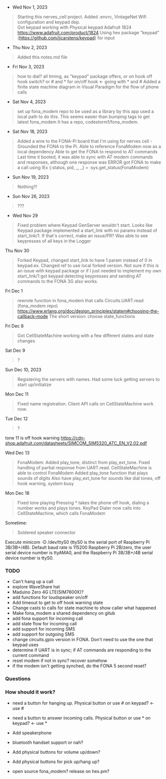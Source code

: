 * Wed Nov 1, 2023
> Starting this nerves_cell project.
> Added .envrc, VintageNet Wifi configuration and keypad dep.  
> Got keypad working with Physical keypad Adafruit 1824 https://www.adafruit.com/product/1824
> Using hex package "keypad" (https://github.com/jjcarstens/keypad) for input

* Thu Nov 2, 2023
> Added this notes.md file

* Fri Nov 3, 2023
> how to dial?  all timing, as "keypad" package offers, or on hook off hook switch? or # and * for on/off hook <- going with * and #
> Added a finite state machine diagram in Visual Paradigm for the flow of phone calls


* Sat Nov 4, 2023
> set up fona_modem repo to be used as a library by this app
> used a local path to do this.  This seems easier than bumping tags to get latest fona_modem
> It has a repo, codestorm1/fona_modem.

* Sat Nov 18, 2023
> Added a wire to the FONA-Pi board that I'm using for nerves cell - Grounded the FONA to the Pi.
> Able to reference FonaModem now as a local dependency
> Able to get the FONA to respond to AT commands
> Last time it booted, it was able to sync with AT modem commands and responses, although one response was ERROR
> got FONA to make a call using IEx {:status, pid, _, _} = :sys.get_status(FonaModem)

* Sun Nov 19, 2023
> Nothing?!

* Sun Nov 26, 2023
> ???

* Wed Nov 29
> Fixed problem where Keypad GenServer wouldn't start.  Looks like Keypad package implemented a start_link with no params instead of start_link/1.  If that's correct, make an issue/PR?
> Was able to see keypresses of all keys in the Logger

Thu Nov 30
> Forked Keypad, changed start_link to have 1 param instead of 0 in keypad.ex.  Changed ref to use local forked version.
> Not sure if this is an issue with keypad package or if I just needed to implement my own start_link/1
> got keypad detecting keypresses and sending AT commands to the FONA 3G also works. 

Fri Dec 1
> rewrote function in fona_modem that calls Circuits.UART.read (fona_modem repo)
> https://www.erlang.org/doc/design_principles/statem#choosing-the-callback-mode
> The short version: choose state_functions

Fri Dec 8
> Got CellStateMachine working with a few different states and state changes

Sat Dec 9
> ?

Sun Dec 10, 2023
> Registering the servers with names.  Had some luck getting servers to start up/initialize

Mon Dec 11
> Fixed name registration.  Client API calls on CellStateMachine work now.

Tue Dec 12
> ?
>
tone 11 is off hook warning
https://cdn-shop.adafruit.com/datasheets/SIMCOM_SIM5320_ATC_EN_V2.02.pdf

Wed Dec 13
> FonaModem: Added play_tone, distinct from play_ext_tone.
> Fixed handling of partial response from UART.read.
> CellStateMachine is able to control FonaModem
> Added play_tone function that plays sounds of digits
> Also have play_ext_tone for sounds like dial tones, off hook warning, system busy

Mon Dec 18
> Fixed tone playing
> Pressing * takes the phone off hook, dialing a number works and plays tones.
> KeyPad Dialer now calls into CellStateMachine, which calls FonaModem

Sometime:
> Soldered speaker connector

Execute minicom -D /dev/ttyS0 (ttyS0 is the serial port of Raspberry Pi 3B/3B+/4B).
Default baud rate is 115200
Raspberry Pi 2B/zero, the user serial device number is ttyAMA0, and the Raspberry Pi 3B/3B+/4B serial device number is ttyS0.

### TODO
* Can't hang up a call
* explore WaveShare hat
* Maduino Zero 4G LTE(SIM7600X)?
* add functions for loudspeaker on/off
* Add timeout to get to off hook warning state
* Change casts to calls for state machine to show caller what happened
* Make fona_modem a shared dependency on gitub
* add fona support for incoming call
* add state flow for incoming call
* add support for incoming SMS
* add support for outgoing SMS
* change circuits.gpio version in FONA.  Don't need to use the one that keypad uses
* determine if UART is in sync; if AT commands are responding to the current command
* reset modem if not in sync? recover somehow
* if the modem isn't getting synched, do the FONA 5 second reset?



### Questions

### How should it work?
* need a button for hanging up.  Physical button or use # on keypad? <- use #
* need a button to answer incoming calls.  Physical button or use * on keypad? <- use *

* Add speakerphone
* bluetooth handset support or nah?
* Add physical buttons for volume up/down?
* Add physical buttons for pick up/hang up?
* open source fona_modem?  release on hex.pm?
